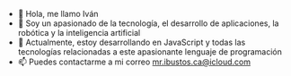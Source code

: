 - 👋 Hola, me llamo Iván
- 👀 Soy un apasionado de la tecnología, el desarrollo de aplicaciones, la robótica y la inteligencia artificial
- 🌱 Actualmente, estoy desarrollando en JavaScript y todas las tecnologías relacionadas a este apasionante lenguaje de programación
- 📫 Puedes contactarme a mi correo mr.ibustos.ca@icloud.com

<!---
ibustosca/ibustosca is a ✨ special ✨ repository because its `README.md` (this file) appears on your GitHub profile.
You can click the Preview link to take a look at your changes.
--->
